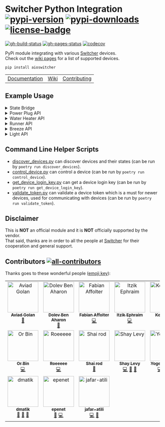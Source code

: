 # Switcher Python Integration</br>[![pypi-version]][11] [![pypi-downloads]][11] [![license-badge]][4]

[![gh-build-status]][7] [![gh-pages-status]][8] [![codecov]][3]

PyPi module integrating with various [Switcher][12] devices.</br>
Check out the [wiki pages][0] for a list of supported devices.

```shell
pip install aioswitcher
```

<table>
  <td><a href="https://aioswitcher.tomfi.info/">Documentation</a></td>
  <td><a href="https://github.com/TomerFi/aioswitcher/wiki">Wiki</a></td>
  <td><a href="https://github.com/TomerFi/aioswitcher/blob/dev/CONTRIBUTING.md">Contributing</a></td>
</table>

## Example Usage

<details>
  <summary>State Bridge</summary>

```python
async def print_devices(delay):
    def on_device_found_callback(device):
        # a switcher device will broadcast a state message approximately every 4 seconds
        print(asdict(device))

    async with SwitcherBridge(on_device_found_callback):
        await asyncio.sleep(delay)

# run the bridge for 60 seconds
asyncio.run(print_devices(60))
```

</details>

<details>
  <summary>Power Plug API</summary>

  ```python
  async def control_power_plug(device_type, device_ip, device_id, device_key) :
      # for connecting to a device we need its type, id, login key and ip address
      async with SwitcherApi(device_type, device_ip, device_id, device_key) as api:
          # get the device current state
          await api.get_state()
          # turn the device on
          await api.control_device(Command.ON)
          # turn the device off
          await api.control_device(Command.OFF)
          # set the device name to 'my new name'
          await api.set_device_name("my new name")

  asyncio.run(control_power_plug(DeviceType.POWER_PLUG, "111.222.11.22", "ab1c2d", "00"))
  ```

</details>

<details>
  <summary>Water Heater API</summary>

  ```python
  async def control_water_heater(device_type, device_ip, device_id, device_key) :
      # for connecting to a device we need its type, id, login key and ip address
      async with SwitcherApi(device_type, device_ip, device_id, device_key) as api:
          # get the device current state
          await api.get_state()
          # turn the device on for 15 minutes
          await api.control_device(Command.ON, 15)
          # turn the device off
          await api.control_device(Command.OFF)
          # set the device name to 'my new name'
          await api.set_device_name("my new name")
          # configure the device for 02:30 auto shutdown
          await api.set_auto_shutdown(timedelta(hours=2, minutes=30))
          # get the schedules from the device
          await api.get_schedules()
          # delete and existing schedule with id 1
          await api.delete_schedule("1")
          # create a new recurring schedule for 13:00-14:30
          # executing on sunday and friday
          await api.create_schedule("13:00", "14:30", {Days.SUNDAY, Days.FRIDAY})

  asyncio.run(control_water_heater(DeviceType.MINI, "111.222.11.22", "ab1c2d" , "00"))
  asyncio.run(control_water_heater(DeviceType.TOUCH, "111.222.11.22", "ab1c2d" , "00"))
  asyncio.run(control_water_heater(DeviceType.V2_ESP, "111.222.11.22", "ab1c2d" , "00"))
  asyncio.run(control_water_heater(DeviceType.V2_QCA, "111.222.11.22", "ab1c2d" , "00"))
  asyncio.run(control_water_heater(DeviceType.V4, "111.222.11.22", "ab1c2d" , "00"))
  ```

</details>

<details>
  <summary>Runner API</summary>

  ```python
  async def control_runner(device_type, device_ip, device_id, device_key, token) :
      # for connecting to a device we need its type, id, login key and ip address
      async with SwitcherApi(device_type, device_ip, device_id, device_key, token) as api:
          # get the shutter current state, circuit number is 0
          await api.get_shutter_state(0)
          # open the shutter to 30%, circuit number is 0
          await api.set_position(30, 0)
          # stop the shutter if currently rolling, circuit number is 0
          await api.stop_shutter(0)
          # turn on the light, circuit number is 0 (Only for Runner S11 and Runner S12)
          await api.set_light(DeviceState.ON, 0)
          # turn off the light, circuit number is 0 (Only for Runner S11 and Runner S12)
          await api.set_light(DeviceState.OFF, 0)

  asyncio.run(control_runner(DeviceType.RUNNER, "111.222.11.22", "ab1c2d", "00"))
  asyncio.run(control_runner(DeviceType.RUNNER_MINI, "111.222.11.22", "ab1c2d", "00"))
  asyncio.run(control_runner(DeviceType.RUNNER_S11, "111.222.11.22", "ab1c2d", "00", "zvVvd7JxtN7CgvkD1Psujw=="))
  asyncio.run(control_runner(DeviceType.RUNNER_S12, "111.222.11.22", "ab1c2d", "00", "zvVvd7JxtN7CgvkD1Psujw=="))
  ```

</details>

<details>
  <summary>Breeze API</summary>

  ```python
  async def control_breeze(device_type, device_ip, device_id, device_key, remote_manager, remote_id) :
      # for connecting to a device we need its type, id, login key and ip address
      async with SwitcherApi(device_type, device_ip, device_id, device_key) as api:
          # get the device current state
          await api.get_breeze_state()
          # initialize the Breeze RemoteManager and get the remote
          remote = remote_manager.get_remote(remote_id)
          # prepare a control command that turns on the Breeze
          # set to 24 degree (Celsius) cooling with vertical swing
          # send command to the device
          await api.control_breeze_device(
              remote,
              DeviceState.ON,
              ThermostatMode.COOL,
              24,
              ThermostatFanLevel.MEDIUM,
              ThermostatSwing.ON,
          )

  # create the remote manager outside the context for re-using
  remote_manager = SwitcherBreezeRemoteManager()
  asyncio.run(control_breeze(DeviceType.BREEZE, "111.222.11.22", "ab1c2d", "00", remote_manager, "DLK65863"))
  ```

</details>

<details>
  <summary>Light API</summary>

  ```python
  async def control_light(device_type, device_ip, device_id, device_key, token) :
      # for connecting to a device we need its type, id, login key and ip address
      async with SwitcherApi(device_type, device_ip, device_id, device_key, token) as api:
          # get the light current state, circuit number is 0
          await api.get_light_state(0)
          # turn on the light, circuit number is 0 (Only for Runner S11, Runner S12 and Lights)
          await api.set_light(DeviceState.ON, 0)
          # turn off the light, circuit number is 0 (Only for Runner S11, Runner S12 and Lights)
          await api.set_light(DeviceState.OFF, 0)

  asyncio.run(control_light(DeviceType.LIGHT_SL01, "111.222.11.22", "ab1c2d", "00", "zvVvd7JxtN7CgvkD1Psujw=="))
  asyncio.run(control_light(DeviceType.LIGHT_SL01_MINI, "111.222.11.22", "ab1c2d", "00", "zvVvd7JxtN7CgvkD1Psujw=="))
  asyncio.run(control_light(DeviceType.LIGHT_SL02, "111.222.11.22", "ab1c2d", "00", "zvVvd7JxtN7CgvkD1Psujw=="))
  asyncio.run(control_light(DeviceType.LIGHT_SL02_MINI, "111.222.11.22", "ab1c2d", "00", "zvVvd7JxtN7CgvkD1Psujw=="))
  asyncio.run(control_light(DeviceType.LIGHT_SL03, "111.222.11.22", "ab1c2d", "00", "zvVvd7JxtN7CgvkD1Psujw=="))
  ```

</details>

## Command Line Helper Scripts

- [discover_devices.py](https://github.com/TomerFi/aioswitcher/blob/dev/scripts/discover_devices.py) can discover devices and their states (can be run by `poetry run discover_devices`).
- [control_device.py](https://github.com/TomerFi/aioswitcher/blob/dev/scripts/control_device.py) can control a device (can be run by `poetry run control_device`).
- [get_device_login_key.py](https://github.com/TomerFi/aioswitcher/blob/dev/scripts/get_device_login_key) can get a device login key (can be run by `poetry run get_device_login_key`).
- [validate_token.py](https://github.com/TomerFi/aioswitcher/blob/dev/scripts/validate_token.py) can validate a device token which is a must for newer devices, used for communicating with devices (can be run by `poetry run validate_token`).

## Disclaimer

This is **NOT** an official module and it is **NOT** officially supported by the vendor.</br>
That said, thanks are in order to all the people at [Switcher][12] for their cooperation and general support.

## Contributors [![all-contributors]][2]

Thanks goes to these wonderful people ([emoji key][1]):

<!-- ALL-CONTRIBUTORS-LIST:START - Do not remove or modify this section -->
<!-- prettier-ignore-start -->
<!-- markdownlint-disable -->
<table>
  <tbody>
    <tr>
      <td align="center" valign="top" width="14.28%"><a href="https://github.com/aviadgolan"><img src="https://avatars.githubusercontent.com/u/17742111?v=4?s=100" width="100px;" alt="Aviad Golan"/><br /><sub><b>Aviad Golan</b></sub></a><br /><a href="#data-AviadGolan" title="Data">🔣</a></td>
      <td align="center" valign="top" width="14.28%"><a href="https://github.com/dolby360"><img src="https://avatars.githubusercontent.com/u/22151399?v=4?s=100" width="100px;" alt="Dolev Ben Aharon"/><br /><sub><b>Dolev Ben Aharon</b></sub></a><br /><a href="https://github.com/TomerFi/aioswitcher/commits?author=dolby360" title="Documentation">📖</a></td>
      <td align="center" valign="top" width="14.28%"><a href="http://fabian-affolter.ch/blog/"><img src="https://avatars.githubusercontent.com/u/116184?v=4?s=100" width="100px;" alt="Fabian Affolter"/><br /><sub><b>Fabian Affolter</b></sub></a><br /><a href="https://github.com/TomerFi/aioswitcher/commits?author=fabaff" title="Code">💻</a></td>
      <td align="center" valign="top" width="14.28%"><a href="https://github.com/oranja"><img src="https://avatars.githubusercontent.com/u/679184?v=4?s=100" width="100px;" alt="Itzik Ephraim"/><br /><sub><b>Itzik Ephraim</b></sub></a><br /><a href="https://github.com/TomerFi/aioswitcher/commits?author=oranja" title="Code">💻</a></td>
      <td align="center" valign="top" width="14.28%"><a href="https://github.com/Kesav890"><img src="https://avatars.githubusercontent.com/u/82559951?v=4?s=100" width="100px;" alt="Kesav890"/><br /><sub><b>Kesav890</b></sub></a><br /><a href="https://github.com/TomerFi/aioswitcher/commits?author=Kesav890" title="Documentation">📖</a></td>
      <td align="center" valign="top" width="14.28%"><a href="http://liad.avrah.am"><img src="https://avatars.githubusercontent.com/u/7263223?v=4?s=100" width="100px;" alt="Liad Avraham"/><br /><sub><b>Liad Avraham</b></sub></a><br /><a href="https://github.com/TomerFi/aioswitcher/commits?author=liadav" title="Code">💻</a></td>
      <td align="center" valign="top" width="14.28%"><a href="https://github.com/cdce8p"><img src="https://avatars.githubusercontent.com/u/30130371?v=4?s=100" width="100px;" alt="Marc Mueller"/><br /><sub><b>Marc Mueller</b></sub></a><br /><a href="https://github.com/TomerFi/aioswitcher/commits?author=cdce8p" title="Code">💻</a></td>
    </tr>
    <tr>
      <td align="center" valign="top" width="14.28%"><a href="https://github.com/OrBin"><img src="https://avatars.githubusercontent.com/u/6897234?v=4?s=100" width="100px;" alt="Or Bin"/><br /><sub><b>Or Bin</b></sub></a><br /><a href="https://github.com/TomerFi/aioswitcher/commits?author=OrBin" title="Code">💻</a></td>
      <td align="center" valign="top" width="14.28%"><a href="https://github.com/5c077m4n"><img src="https://avatars.githubusercontent.com/u/35409124?v=4?s=100" width="100px;" alt="Roeeeee"/><br /><sub><b>Roeeeee</b></sub></a><br /><a href="https://github.com/TomerFi/aioswitcher/commits?author=5c077m4n" title="Code">💻</a></td>
      <td align="center" valign="top" width="14.28%"><a href="http://exploit.co.il"><img src="https://avatars.githubusercontent.com/u/1768915?v=4?s=100" width="100px;" alt="Shai rod"/><br /><sub><b>Shai rod</b></sub></a><br /><a href="#data-nightrang3r" title="Data">🔣</a></td>
      <td align="center" valign="top" width="14.28%"><a href="https://github.com/thecode"><img src="https://avatars.githubusercontent.com/u/1858925?v=4?s=100" width="100px;" alt="Shay Levy"/><br /><sub><b>Shay Levy</b></sub></a><br /><a href="https://github.com/TomerFi/aioswitcher/commits?author=thecode" title="Code">💻</a> <a href="#ideas-thecode" title="Ideas, Planning, & Feedback">🤔</a> <a href="#maintenance-thecode" title="Maintenance">🚧</a></td>
      <td align="center" valign="top" width="14.28%"><a href="https://github.com/YogevBokobza"><img src="https://avatars.githubusercontent.com/u/22839127?v=4?s=100" width="100px;" alt="YogevBokobza"/><br /><sub><b>YogevBokobza</b></sub></a><br /><a href="https://github.com/TomerFi/aioswitcher/commits?author=YogevBokobza" title="Code">💻</a> <a href="https://github.com/TomerFi/aioswitcher/commits?author=YogevBokobza" title="Tests">⚠️</a> <a href="#maintenance-YogevBokobza" title="Maintenance">🚧</a></td>
      <td align="center" valign="top" width="14.28%"><a href="https://github.com/gmyuval"><img src="https://avatars.githubusercontent.com/u/28506179?v=4?s=100" width="100px;" alt="Yuval Moran"/><br /><sub><b>Yuval Moran</b></sub></a><br /><a href="https://github.com/TomerFi/aioswitcher/commits?author=gmyuval" title="Code">💻</a> <a href="https://github.com/TomerFi/aioswitcher/commits?author=gmyuval" title="Tests">⚠️</a></td>
      <td align="center" valign="top" width="14.28%"><a href="https://github.com/ayal"><img src="https://avatars.githubusercontent.com/u/121446?v=4?s=100" width="100px;" alt="ayal"/><br /><sub><b>ayal</b></sub></a><br /><a href="https://github.com/TomerFi/aioswitcher/issues?q=author%3Aayal" title="Bug reports">🐛</a> <a href="https://github.com/TomerFi/aioswitcher/commits?author=ayal" title="Code">💻</a></td>
    </tr>
    <tr>
      <td align="center" valign="top" width="14.28%"><a href="https://github.com/dmatik"><img src="https://avatars.githubusercontent.com/u/5577386?v=4?s=100" width="100px;" alt="dmatik"/><br /><sub><b>dmatik</b></sub></a><br /><a href="#blog-dmatik" title="Blogposts">📝</a> <a href="#ideas-dmatik" title="Ideas, Planning, & Feedback">🤔</a> <a href="#userTesting-dmatik" title="User Testing">📓</a></td>
      <td align="center" valign="top" width="14.28%"><a href="https://github.com/epenet"><img src="https://avatars.githubusercontent.com/u/6771947?v=4?s=100" width="100px;" alt="epenet"/><br /><sub><b>epenet</b></sub></a><br /><a href="https://github.com/TomerFi/aioswitcher/issues?q=author%3Aepenet" title="Bug reports">🐛</a> <a href="https://github.com/TomerFi/aioswitcher/commits?author=epenet" title="Code">💻</a></td>
      <td align="center" valign="top" width="14.28%"><a href="https://github.com/jafar-atili"><img src="https://avatars.githubusercontent.com/u/19508787?v=4?s=100" width="100px;" alt="jafar-atili"/><br /><sub><b>jafar-atili</b></sub></a><br /><a href="https://github.com/TomerFi/aioswitcher/commits?author=jafar-atili" title="Code">💻</a> <a href="https://github.com/TomerFi/aioswitcher/commits?author=jafar-atili" title="Documentation">📖</a></td>
    </tr>
  </tbody>
</table>

<!-- markdownlint-restore -->
<!-- prettier-ignore-end -->

<!-- ALL-CONTRIBUTORS-LIST:END -->

<!-- Real Links -->
[0]: https://github.com/TomerFi/aioswitcher/wiki
[1]: https://allcontributors.org/docs/en/emoji-key
[2]: https://allcontributors.org
[3]: https://codecov.io/gh/TomerFi/aioswitcher
[4]: https://github.com/TomerFi/aioswitcher
[7]: https://github.com/TomerFi/aioswitcher/actions/workflows/stage.yml
[8]: https://aioswitcher.tomfi.info/
[11]: https://pypi.org/project/aioswitcher
[12]: https://www.switcher.co.il/
<!-- Badges Links -->
[all-contributors]: https://img.shields.io/github/all-contributors/tomerfi/aioswitcher?color=ee8449&style=flat-square
[codecov]: https://codecov.io/gh/TomerFi/aioswitcher/graph/badge.svg
[gh-build-status]: https://github.com/TomerFi/aioswitcher/actions/workflows/stage.yml/badge.svg
[gh-pages-status]: https://github.com/TomerFi/aioswitcher/actions/workflows/pages.yml/badge.svg
[license-badge]: https://img.shields.io/github/license/tomerfi/aioswitcher
[pypi-downloads]: https://img.shields.io/pypi/dm/aioswitcher.svg?logo=pypi&color=1082C2
[pypi-version]: https://img.shields.io/pypi/v/aioswitcher?logo=pypi
